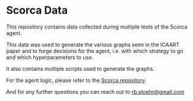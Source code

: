# Scorca Data
This repository contains data collected during multiple tests of the Scorca agent.

This data was used to generate the various graphs seen in the ICAART paper and to forge decisions for the agent,
i.e. with which strategy to go and which hyperparameters to use.

It also contains multiple scripts used to generate the graphs.

For the agent logic, please refer to the [Scorca repository](https://github.com/Robinbux/Scorca).

And for any further questions you can reach out to rb.stoehr@gmail.com
